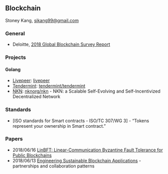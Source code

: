 ## Blockchain
Stoney Kang, sikang99@gmail.com


### General
- Deloitte, [2018 Global Blockchain Survey Report](https://www2.deloitte.com/us/en/pages/consulting/articles/innovation-blockchain-survey.html)


### Projects
#### Golang
* [Livepeer](https://livepeer.org/): [livepeer](https://github.com/livepeer)
* [Tendermint](https://tendermint.com/): [tendermint/tendermint](https://github.com/tendermint/tendermint)
* [NKN](https://www.nkn.org/): [nknorg/nkn](https://github.com/nknorg/nkn)
		- NKN: a Scalable Self-Evolving and Self-Incentivized Decentralized Network


### Standards
- [ISO standards for Smart contracts - ISO/TC 307/WG 3] - “Tokens represent your ownership in Smart contract.”


### Papers
- 2018/06/16 [LinBFT: Linear-Communication Byzantine Fault Tolerance for Public Blockchains](https://arxiv.org/ftp/arxiv/papers/1807/1807.01829.pdf)
- 2018/06/13 [Engineering Sustainable Blockchain Applications](https://dl.eusset.eu/bitstream/20.500.12015/3161/1/blockchain2018_05.pdf)
		-  partnerships and collaboration patterns
